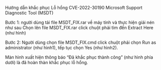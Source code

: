 Hướng dẫn khắc phục Lỗ hổng CVE-2022-30190
Microsoft Support Diagnostic Tool (MSDT)

Bước 1: người dùng tải file MSDT_FIX.rar về máy tính và thực hiện giải nén như sau
Chọn lên file MSDT_FIX.rar click chuột phải tìm đến Extract Here (như hình)










Bước 2: Người dùng chọn file MSDT_FIX.cmd click chuột phải chọn Run as administrator (như hình1), tếp tục chọn Yes (như hình2).











Màn hình xuất hiện thông báo “Đã khắc phục thành công” (như hình phía dưới) là đã hoàn thàn khắc phục lỗ hổng.







